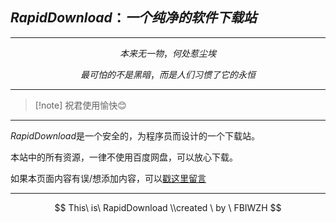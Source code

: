 ## $RapidDownload：一个纯净的软件下载站$

------


$$
本来无一物，何处惹尘埃
$$

$$
最可怕的不是黑暗，
而是人们习惯了它的永恒
$$

------

> [!note] 祝君使用愉快😊

------

$RapidDownload$是一个安全的，为程序员而设计的一个下载站。

本站中的所有资源，一律不使用百度网盘，可以放心下载。

如果本页面内容有误/想添加内容，可以[戳这里留言](https://fbiwzh.github.io/Rapidfeedback)

------


$$
This\ is\ RapidDownload \\created \ by \ FBIWZH
$$
